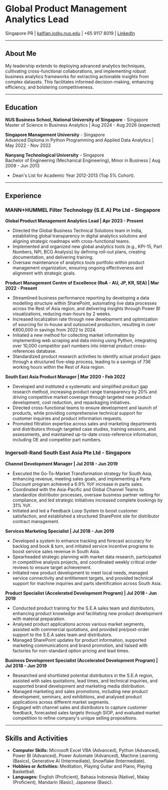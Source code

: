 # Global Product Management Analytics Lead

Singapore PR | [kalfian.jo@u.nus.edu](mailto:kalfian.jo@gmail.com) | +65 9117 8019 | [LinkedIn](https://www.linkedin.com/in/kalfianjo)

---

## About Me

My leadership extends to deploying advanced analytics techniques, cultivating cross-functional collaborations, and implementing robust business analytics frameworks for extracting actionable insights from complex datasets. This facilitates informed decision-making, enhancing efficiency, and bolstering competitiveness.

---

## Education

**NUS Business School, National University of Singapore** - Singapore  
Master of Science in Business Analytics | Aug 2024 - Aug 2026 (expected)

**Singapore Management University** - Singapore  
Advanced Diploma in Python Programming and Applied Data Analytics | May 2022 - Nov 2022

**Nanyang Technological University** - Singapore  
Bachelor of Engineering (Mechanical Engineering), Minor in Business | Aug 2009 - Jun 2013
- Dean's List for Academic Year 2012-2013 (Top 5% Cohort).

---

## Experience

### MANN+HUMMEL Filter Technology (S.E.A) Pte Ltd - Singapore

**Global Product Management Analytics Lead | Apr 2023 - Present**
- Directed the Global Business Technical Solutions team in India, establishing global transparency in digital analytics solutions and aligning strategic roadmaps with cross-functional teams.
- Implemented and organized new global analytics tools (e.g., KPI-15, Part Numbers, NPI, BCG Analysis) by defining roll-out plans, creating documentation, and delivering training.
- Oversaw maintenance of analytics tools portfolio within product management organization, ensuring ongoing effectiveness and alignment with strategic goals.

**Product Management Centre of Excellence (RoA - AU, JP, KR, SEA) | Mar 2022 - Present**
- Streamlined business performance reporting by developing a data modelling structure within SharePoint, automating live data processes across the Rest of Asia region, and delivering insights through Power BI visualizations, reducing man-hours by 2 weeks.
- Increased localization rate through new development and optimization of sourcing for in-house and outsourced production, resulting in over €600,000 in savings from 2022 to 2024.
- Initiated a new method for collecting market information by implementing web scraping and data mining using Python, integrating over 10,000 competitor part numbers into internal product cross-references database.
- Standardized product research activities to identify actual product gaps through a structured five-step process, leading to a savings of 736 working hours within the Rest of Asia region.

**South East Asia Product Manager | Mar 2020 - Feb 2022**
- Developed and instituted a systematic and simplified product gap research method, increasing product range transparency by 20% and driving competitive market coverage through targeted new product development, cost reduction, and repackaging initiatives.
- Directed cross-functional teams to ensure development and launch of products, while providing comprehensive technical support for customer inquiries and product information requests.
- Promoted filtration expertise across sales and marketing departments and distributors through targeted case studies, training sessions, and assessments, and maintained up-to-date cross-reference information, including OE and competitor part numbers.

### Ingersoll-Rand South East Asia Pte Ltd - Singapore

**Channel Development Manager | Jul 2018 - Jun 2019**
- Executed the Go-To-Market Transformation strategy for South Asia, enhancing revenue, meeting sales goals, and implementing a Parts Discount program achieved a 6.9% YoY increase in parts sales.
- Coordinated with the Asia-Pacific and Global Channel Teams to standardize distributor processes, oversaw business partner vetting for compliance, and led strategic initiatives increased complete bookings by 31% YoY.
- Initiated and led a Feedback Loop System to boost customer satisfaction, and established a structured SharePoint site for distributor contract management.

**Services Marketing Specialist | Jul 2018 - Jun 2019**
- Developed a system to enhance tracking and forecast accuracy for backlog and book & turn, and initiated service incentive programs to boost service sales revenue in South Asia.
- Spearheaded strategic planning with market data research, participated in competitive analysis projects, and coordinated weekly critical order reviews to ensure target achievement.
- Initiated new product development to meet local needs, managed service connectivity and entitlement targets, and provided technical support for machine inquiries and parts identification across South Asia.

**Product Specialist (Accelerated Development Program) | Jul 2018 - Jun 2019**
- Conducted product training for the S.E.A sales team and distributors, enhancing product knowledge and facilitating new product development with material preparation.
- Analysed product applications across various market segments, assisted with commercial quotations, and provided pre/post-order support to the S.E.A sales team and distributors.
- Managed SharePoint updates for product information, supported marketing communications and brand promotion, and liaised with factories for non-standard option pricing and lead times.

**Business Development Specialist (Accelerated Development Program) | Jul 2018 - Jun 2019**
- Researched and shortlisted potential distributors in the S.E.A region, assisted with sales quotations, lead times, and technical inquiries, and supported brand development and marketing media distribution.
- Managed marketing and sales promotions, including new product development, seminars, and exhibitions, and analysed product applications across different market segments.
- Engaged with channel sales and distributors to capture customer feedback, forecasted sales targets through SIOP, and evaluated market competition to refine company's unique selling propositions.

---

## Skills and Activities

- **Computer Skills:** Microsoft Excel VBA (Advanced), Python (Advanced), Power BI (Advanced), Power Automate (Advanced), Machine Learning (Basics), Generative AI (Intermediate), Snowflake (Intermediate).
- **Hobbies or Activities:** Meditation, Playing Guitar and Piano, Playing Basketball.
- **Languages:** English (Proficient), Bahasa Indonesia (Native), Malay (Proficient), Mandarin (Basic), Japanese (Basic).
